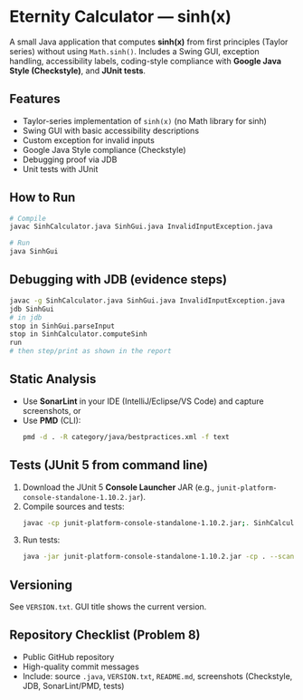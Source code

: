 # Eternity Calculator — sinh(x)

A small Java application that computes **sinh(x)** from first principles (Taylor series) without using `Math.sinh()`. Includes a Swing GUI, exception handling, accessibility labels, coding-style compliance with **Google Java Style (Checkstyle)**, and **JUnit tests**.

## Features
- Taylor-series implementation of `sinh(x)` (no Math library for sinh)
- Swing GUI with basic accessibility descriptions
- Custom exception for invalid inputs
- Google Java Style compliance (Checkstyle)
- Debugging proof via JDB
- Unit tests with JUnit

## How to Run
```bash
# Compile
javac SinhCalculator.java SinhGui.java InvalidInputException.java

# Run
java SinhGui
```

## Debugging with JDB (evidence steps)
```bash
javac -g SinhCalculator.java SinhGui.java InvalidInputException.java
jdb SinhGui
# in jdb
stop in SinhGui.parseInput
stop in SinhCalculator.computeSinh
run
# then step/print as shown in the report
```

## Static Analysis
- Use **SonarLint** in your IDE (IntelliJ/Eclipse/VS Code) and capture screenshots, or
- Use **PMD** (CLI):
  ```bash
  pmd -d . -R category/java/bestpractices.xml -f text
  ```

## Tests (JUnit 5 from command line)
1. Download the JUnit 5 **Console Launcher** JAR (e.g., `junit-platform-console-standalone-1.10.2.jar`).
2. Compile sources and tests:
   ```bash
   javac -cp junit-platform-console-standalone-1.10.2.jar;. SinhCalculator.java InvalidInputException.java SinhCalculatorTest.java
   ```
3. Run tests:
   ```bash
   java -jar junit-platform-console-standalone-1.10.2.jar -cp . --scan-class-path
   ```

## Versioning
See `VERSION.txt`. GUI title shows the current version.

## Repository Checklist (Problem 8)
- Public GitHub repository
- High-quality commit messages
- Include: source `.java`, `VERSION.txt`, `README.md`, screenshots (Checkstyle, JDB, SonarLint/PMD, tests)
